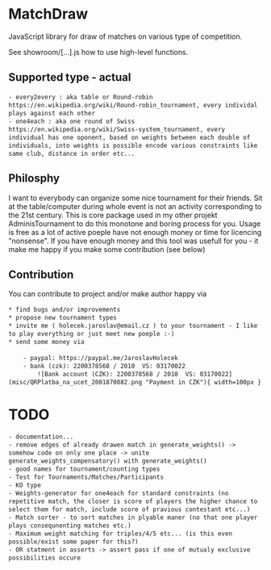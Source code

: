 # MatchDraw
JavaScript library for draw of matches on various type of competition.

See showroom/[...].js how to use high-level functions.

## Supported type - actual
    - every2every : aka table or Round-robin https://en.wikipedia.org/wiki/Round-robin_tournament, every individal plays against each other
    - one4each : aka one round of Swiss https://en.wikipedia.org/wiki/Swiss-system_tournament, every individual has one oponent, based on weights between each double of individuals, into weights is possible encode various constraints like same club, distance in order etc... 


## Philosphy
I want to everybody can organize some nice tournament for their friends. Sit at the table/computer during whole event is not an activity corresponding to the 21st century.
This is core package used in my other projekt AdminisTournament to do this monotone and boring process for you.
Usage is free as a lot of active poeple have not enough money or time for licencing "nonsense".
If you have enough money and this tool was usefull for you - it make me happy if you make some contribution (see below)

## Contribution
You can contribute to project and/or make author happy via

    * find bugs and/or improvements
    * propose new tournament types
    * invite me ( holecek.jaroslav@email.cz ) to your tournament - I like to play everything or just meet new poeple :-)
    * send some money via

        - paypal: https://paypal.me/JaroslavHolecek
        - bank (czk): 2200378568 / 2010  VS: 03170022
            ![Bank account (CZK): 2200378568 / 2010  VS: 03170022](misc/QRPlatba_na_ucet_2001870082.png "Payment in CZK"){ width=100px }




# TODO
    - documentation...
    - remove edges of already drawen match in generate_weights() -> somehow code on only one place -> unite generate_weights_compensatory() with generate_weights()
    - good names for tournament/counting types
    - Test for Tournaments/Matches/Participants
    - KO type
    - Weights-generator for one4each for standard constraints (no repetitive match, the closer is score of players the higher chance to select them for match, include score of pravious contestant etc...)
    - Match sorter - to sort matches in plyable maner (no that one player plays consequnenting matches etc.)
    - Maximum weight matching for triples/4/5 etc... (is this even possible/exist some paper for this?)
    - OR statment in asserts -> assert pass if one of mutualy exclusive possibilities occure 
